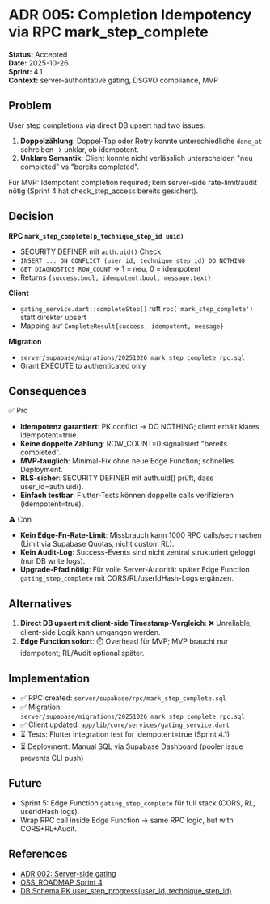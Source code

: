 # ADR 005: Completion Idempotency via RPC mark_step_complete

**Status:** Accepted  
**Date:** 2025-10-26  
**Sprint:** 4.1  
**Context:** server-authoritative gating, DSGVO compliance, MVP  

## Problem

User step completions via direct DB upsert had two issues:
1. **Doppelzählung**: Doppel-Tap oder Retry konnte unterschiedliche `done_at` schreiben → unklar, ob idempotent.
2. **Unklare Semantik**: Client konnte nicht verlässlich unterscheiden "neu completed" vs "bereits completed".

Für MVP: Idempotent completion required; kein server-side rate-limit/audit nötig (Sprint 4 hat check_step_access bereits gesichert).

## Decision

**RPC `mark_step_complete(p_technique_step_id uuid)`**
- SECURITY DEFINER mit `auth.uid()` Check
- `INSERT ... ON CONFLICT (user_id, technique_step_id) DO NOTHING`
- `GET DIAGNOSTICS ROW_COUNT` → 1 = neu, 0 = idempotent
- Returns `{success:bool, idempotent:bool, message:text}`

**Client**
- `gating_service.dart::completeStep()` ruft `rpc('mark_step_complete')` statt direkter upsert
- Mapping auf `CompleteResult{success, idempotent, message}`

**Migration**
- `server/supabase/migrations/20251026_mark_step_complete_rpc.sql`
- Grant EXECUTE to authenticated only

## Consequences

✅ Pro
- **Idempotenz garantiert**: PK conflict → DO NOTHING; client erhält klares idempotent=true.
- **Keine doppelte Zählung**: ROW_COUNT=0 signalisiert "bereits completed".
- **MVP-tauglich**: Minimal-Fix ohne neue Edge Function; schnelles Deployment.
- **RLS-sicher**: SECURITY DEFINER mit auth.uid() prüft, dass user_id=auth.uid().
- **Einfach testbar**: Flutter-Tests können doppelte calls verifizieren (idempotent=true).

⚠️ Con
- **Kein Edge-Fn-Rate-Limit**: Missbrauch kann 1000 RPC calls/sec machen (Limit via Supabase Quotas, nicht custom RL).
- **Kein Audit-Log**: Success-Events sind nicht zentral strukturiert geloggt (nur DB write logs).
- **Upgrade-Pfad nötig**: Für volle Server-Autorität später Edge Function `gating_step_complete` mit CORS/RL/userIdHash-Logs ergänzen.

## Alternatives

1. **Direct DB upsert mit client-side Timestamp-Vergleich**: ❌ Unreliable; client-side Logik kann umgangen werden.
2. **Edge Function sofort**: ⏱️ Overhead für MVP; MVP braucht nur idempotent; RL/Audit optional später.

## Implementation

- ✅ RPC created: `server/supabase/rpc/mark_step_complete.sql`
- ✅ Migration: `server/supabase/migrations/20251026_mark_step_complete_rpc.sql`
- ✅ Client updated: `app/lib/core/services/gating_service.dart`
- ⏳ Tests: Flutter integration test for idempotent=true (Sprint 4.1)
- ⏳ Deployment: Manual SQL via Supabase Dashboard (pooler issue prevents CLI push)

## Future

- Sprint 5: Edge Function `gating_step_complete` für full stack (CORS, RL, userIdHash logs).
- Wrap RPC call inside Edge Function → same RPC logic, but with CORS+RL+Audit.

## References

- [ADR 002: Server-side gating](/docs/adr/002_server_side_only_gating.md)
- [OSS_ROADMAP Sprint 4](/docs/roadmap/OSS_ROADMAP_INDEX.md)
- [DB Schema PK user_step_progress(user_id, technique_step_id)](/docs/DB_SCHEMA_MIN.sql)

